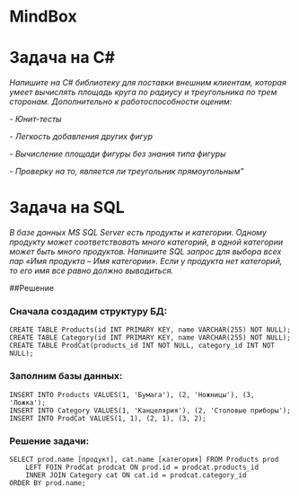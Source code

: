 # MindBox
# Задача на C#

*Напишите на C# библиотеку для поставки внешним клиентам, которая умеет вычислять площадь круга по радиусу и треугольника по трем сторонам. Дополнительно к работоспособности оценим:*

 *- Юнит-тесты*
 
 *- Легкость добавления других фигур*
 
 *- Вычисление площади фигуры без знания типа фигуры*
 
 *- Проверку на то, является ли треугольник прямоугольным"*

# Задача на SQL

*В базе данных MS SQL Server есть продукты и категории. Одному продукту может соответствовать много категорий, в одной категории может быть много продуктов. Напишите SQL запрос для выбора всех пар «Имя продукта – Имя категории». Если у продукта нет категорий, то его имя все равно должно выводиться.*

##Решение 
###  Сначала создадим структуру БД:
    CREATE TABLE Products(id INT PRIMARY KEY, name VARCHAR(255) NOT NULL);
    CREATE TABLE Category(id INT PRIMARY KEY, name VARCHAR(255) NOT NULL);
    CREATE TABLE ProdCat(products_id INT NOT NULL, category_id INT NOT NULL);

###  Заполним базы данных:
    INSERT INTO Products VALUES(1, 'Бумага'), (2, 'Ножницы'), (3, 'Ложка');
    INSERT INTO Category VALUES(1, 'Канцелярия'), (2, 'Столовые приборы');
    INSERT INTO ProdCat VALUES(1, 1), (2, 1), (3, 2);

### Решение задачи:
    SELECT prod.name [продукт], cat.name [категория] FROM Products prod
        LEFT FOIN ProdCat prodcat ON prod.id = prodcat.products_id
        INNER JOIN Category cat ON cat.id = prodcat.category_id
    ORDER BY prod.name;
